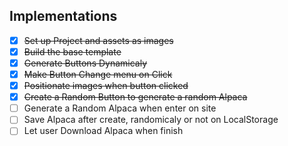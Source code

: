 ## Implementations

- [x] ~~Set up Project and assets as images~~
- [x] ~~Build the base template~~
- [x] ~~Generate Buttons Dynamicaly~~
- [x] ~~Make Button Change menu on Click~~
- [x] ~~Positionate images when button clicked~~
- [x] ~~Create a Random Button to generate a random Alpaca~~
- [ ] Generate a Random Alpaca when enter on site
- [ ] Save Alpaca after create, randomicaly or not on LocalStorage
- [ ] Let user Download Alpaca when finish